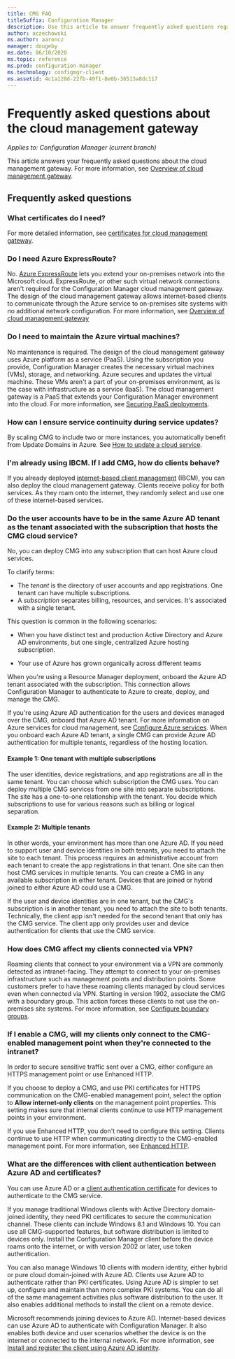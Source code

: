 ```yaml
---
title: CMG FAQ
titleSuffix: Configuration Manager
description: Use this article to answer frequently asked questions regarding the cloud management gateway
author: aczechowski
ms.author: aaroncz
manager: dougeby
ms.date: 06/10/2020
ms.topic: reference
ms.prod: configuration-manager
ms.technology: configmgr-client
ms.assetid: 4c1a128d-22fb-49f1-8e0b-36513a8dc117
---
```


# Frequently asked questions about the cloud management gateway

*Applies to: Configuration Manager (current branch)*

This article answers your frequently asked questions about the cloud management gateway. For more information, see [Overview of cloud management gateway](overview.md).

## Frequently asked questions

### What certificates do I need?

For more detailed information, see [certificates for cloud management gateway](certificates-for-cloud-management-gateway.md).

### Do I need Azure ExpressRoute?

No. [Azure ExpressRoute](/azure/expressroute/expressroute-introduction) lets you extend your on-premises network into the Microsoft cloud. ExpressRoute, or other such virtual network connections aren't required for the Configuration Manager cloud management gateway. The design of the cloud management gateway allows internet-based clients to communicate through the Azure service to on-premises site systems with no additional network configuration. For more information, see [Overview of cloud management gateway](overview.md)

<!-- SCCMDocs#1659 -->

### Do I need to maintain the Azure virtual machines?

No maintenance is required. The design of the cloud management gateway uses Azure platform as a service (PaaS). Using the subscription you provide, Configuration Manager creates the necessary virtual machines (VMs), storage, and networking. Azure secures and updates the virtual machine. These VMs aren't a part of your on-premises environment, as is the case with infrastructure as a service (IaaS). The cloud management gateway is a PaaS that extends your Configuration Manager environment into the cloud. For more information, see [Securing PaaS deployments](/azure/security/security-paas-deployments).

### How can I ensure service continuity during service updates?

By scaling CMG to include two or more instances, you automatically benefit from Update Domains in Azure. See [How to update a cloud service](/azure/cloud-services/cloud-services-update-azure-service).

### I'm already using IBCM. If I add CMG, how do clients behave?

If you already deployed [internet-based client management](../plan-internet-based-client-management.md) (IBCM), you can also deploy the cloud management gateway. Clients receive policy for both services. As they roam onto the internet, they randomly select and use one of these internet-based services.

### <a name="bkmk_tenant"></a> Do the user accounts have to be in the same Azure AD tenant as the tenant associated with the subscription that hosts the CMG cloud service?
<!--SCCMDocs-pr issue #2873-->
No, you can deploy CMG into any subscription that can host Azure cloud services.

To clarify terms:

- The _tenant_ is the directory of user accounts and app registrations. One tenant can have multiple subscriptions.
- A _subscription_ separates billing, resources, and services. It's associated with a single tenant.

This question is common in the following scenarios:  

- When you have distinct test and production Active Directory and Azure AD environments, but one single, centralized Azure hosting subscription.

- Your use of Azure has grown organically across different teams

When you're using a Resource Manager deployment, onboard the Azure AD tenant associated with the subscription. This connection allows Configuration Manager to authenticate to Azure to create, deploy, and manage the CMG.  

If you're using Azure AD authentication for the users and devices managed over the CMG, onboard that Azure AD tenant. For more information on Azure services for cloud management, see [Configure Azure services](../../../servers/deploy/configure/azure-services-wizard.md). When you onboard each Azure AD tenant, a single CMG can provide Azure AD authentication for multiple tenants, regardless of the hosting location.

#### Example 1: One tenant with multiple subscriptions

The user identities, device registrations, and app registrations are all in the same tenant. You can choose which subscription the CMG uses. You can deploy multiple CMG services from one site into separate subscriptions. The site has a one-to-one relationship with the tenant. You decide which subscriptions to use for various reasons such as billing or logical separation.

#### Example 2: Multiple tenants

In other words, your environment has more than one Azure AD. If you need to support user and device identities in both tenants, you need to attach the site to each tenant. This process requires an administrative account from each tenant to create the app registrations in that tenant. One site can then host CMG services in multiple tenants. You can create a CMG in any available subscription in either tenant. Devices that are joined or hybrid joined to either Azure AD could use a CMG.

If the user and device identities are in one tenant, but the CMG's subscription is in another tenant, you need to attach the site to both tenants. Technically, the client app isn't needed for the second tenant that only has the CMG service. The client app only provides user and device authentication for clients that use the CMG service.<!-- SCCMDocs#1902 -->

### How does CMG affect my clients connected via VPN?

Roaming clients that connect to your environment via a VPN are commonly detected as intranet-facing. They attempt to connect to your on-premises infrastructure such as management points and distribution points. Some customers prefer to have these roaming clients managed by cloud services even when connected via VPN. Starting in version 1902, associate the CMG with a boundary group. This action forces these clients to not use the on-premises site systems. For more information, see [Configure boundary groups](setup-cloud-management-gateway.md#configure-boundary-groups).

### If I enable a CMG, will my clients only connect to the CMG-enabled management point when they're connected to the intranet?

In order to secure sensitive traffic sent over a CMG, either configure an HTTPS management point or use Enhanced HTTP.

If you choose to deploy a CMG, and use PKI certificates for HTTPS communication on the CMG-enabled management point, select the option to **Allow internet-only clients** on the management point properties. This setting makes sure that internal clients continue to use HTTP management points in your environment.

If you use Enhanced HTTP, you don't need to configure this setting. Clients continue to use HTTP when communicating directly to the CMG-enabled management point. For more information, see [Enhanced HTTP](../../../plan-design/hierarchy/enhanced-http.md).

### What are the differences with client authentication between Azure AD and certificates?
<!-- MEMDocs#277 -->
You can use Azure AD or a [client authentication certificate](certificates-for-cloud-management-gateway.md#bkmk_clientauth) for devices to authenticate to the CMG service.

If you manage traditional Windows clients with Active Directory domain-joined identity, they need PKI certificates to secure the communication channel. These clients can include Windows 8.1 and Windows 10. You can use all CMG-supported features, but software distribution is limited to devices only. Install the Configuration Manager client before the device roams onto the internet, or with version 2002 or later, use token authentication.

You can also manage Windows 10 clients with modern identity, either hybrid or pure cloud domain-joined with Azure AD. Clients use Azure AD to authenticate rather than PKI certificates. Using Azure AD is simpler to set up, configure and maintain than more complex PKI systems. You can do all of the same management activities plus software distribution to the user. It also enables additional methods to install the client on a remote device.

Microsoft recommends joining devices to Azure AD. Internet-based devices can use Azure AD to authenticate with Configuration Manager. It also enables both device and user scenarios whether the device is on the internet or connected to the internal network. For more information, see [Install and register the client using Azure AD identity](../../deploy/deploy-clients-cmg-azure.md#install-and-register-the-client-using-azure-ad-identity).
